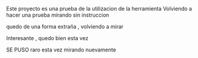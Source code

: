 Este proyecto es una prueba de la utilizacion de la herramienta
Volviendo a hacer una prueba mirando sin instruccion

quedo de una forma extraña , volviendo a mirar 

Interesante , quedo bien esta vez

SE PUSO raro esta vez mirando nuevamente